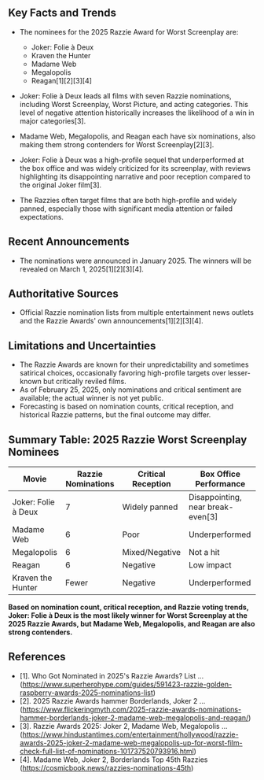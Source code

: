 ## Key Facts and Trends

- The nominees for the 2025 Razzie Award for Worst Screenplay are:
  - Joker: Folie à Deux
  - Kraven the Hunter
  - Madame Web
  - Megalopolis
  - Reagan[1][2][3][4]

- Joker: Folie à Deux leads all films with seven Razzie nominations, including Worst Screenplay, Worst Picture, and acting categories. This level of negative attention historically increases the likelihood of a win in major categories[3].

- Madame Web, Megalopolis, and Reagan each have six nominations, also making them strong contenders for Worst Screenplay[2][3].

- Joker: Folie à Deux was a high-profile sequel that underperformed at the box office and was widely criticized for its screenplay, with reviews highlighting its disappointing narrative and poor reception compared to the original Joker film[3].

- The Razzies often target films that are both high-profile and widely panned, especially those with significant media attention or failed expectations.

## Recent Announcements

- The nominations were announced in January 2025. The winners will be revealed on March 1, 2025[1][2][3][4].

## Authoritative Sources

- Official Razzie nomination lists from multiple entertainment news outlets and the Razzie Awards' own announcements[1][2][3][4].

## Limitations and Uncertainties

- The Razzie Awards are known for their unpredictability and sometimes satirical choices, occasionally favoring high-profile targets over lesser-known but critically reviled films.
- As of February 25, 2025, only nominations and critical sentiment are available; the actual winner is not yet public.
- Forecasting is based on nomination counts, critical reception, and historical Razzie patterns, but the final outcome may differ.

## Summary Table: 2025 Razzie Worst Screenplay Nominees

| Movie                | Razzie Nominations | Critical Reception | Box Office Performance      |
|----------------------|--------------------|--------------------|----------------------------|
| Joker: Folie à Deux  | 7                  | Widely panned      | Disappointing, near break-even[3] |
| Madame Web           | 6                  | Poor               | Underperformed             |
| Megalopolis          | 6                  | Mixed/Negative     | Not a hit                  |
| Reagan               | 6                  | Negative           | Low impact                 |
| Kraven the Hunter    | Fewer              | Negative           | Underperformed             |

**Based on nomination count, critical reception, and Razzie voting trends, Joker: Folie à Deux is the most likely winner for Worst Screenplay at the 2025 Razzie Awards, but Madame Web, Megalopolis, and Reagan are also strong contenders.**

## References

- [1]. Who Got Nominated in 2025's Razzie Awards? List ... (https://www.superherohype.com/guides/591423-razzie-golden-raspberry-awards-2025-nominations-list)
- [2]. 2025 Razzie Awards hammer Borderlands, Joker 2 ... (https://www.flickeringmyth.com/2025-razzie-awards-nominations-hammer-borderlands-joker-2-madame-web-megalopolis-and-reagan/)
- [3]. Razzie Awards 2025: Joker 2, Madame Web, Megalopolis ... (https://www.hindustantimes.com/entertainment/hollywood/razzie-awards-2025-joker-2-madame-web-megalopolis-up-for-worst-film-check-full-list-of-nominations-101737520793916.html)
- [4]. Madame Web, Joker 2, Borderlands Top 45th Razzies (https://cosmicbook.news/razzies-nominations-45th)
